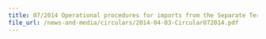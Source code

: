 ```yaml
---
title: 07/2014 Operational procedures for imports from the Separate Territory of Taiwan, Penghu, Kinmen and Matsu under the Agreement between Singapore and the Separate Customs Territory of Taiwan, Penghu, Kinmen and Matsu on Economic Partnership (ASTEP)
file_url: /news-and-media/circulars/2014-04-03-Circular072014.pdf
---
```

